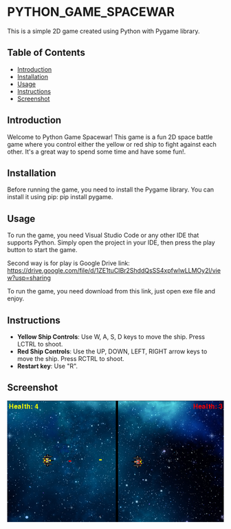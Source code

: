 # PYTHON_GAME_SPACEWAR

This is a simple 2D game created using Python with Pygame library.

## Table of Contents

- [Introduction](#introduction)
- [Installation](#installation)
- [Usage](#usage)
- [Instructions](#instructions)
- [Screenshot](#screenshot)

## Introduction

Welcome to Python Game Spacewar! This game is a fun 2D space battle game where you control either the yellow or red ship to fight against each other. It's a great way to spend some time and have some fun!.

## Installation

Before running the game, you need to install the Pygame library. You can install it using pip: pip install pygame.

## Usage

To run the game, you need Visual Studio Code or any other IDE that supports Python. Simply open the project in your IDE, then press the play button to start the game.

Second way is for play is Google Drive link: https://drive.google.com/file/d/1ZE1tuCIBr2ShddQsSS4xpfwIwLLMOy2l/view?usp=sharing

To run the game, you need download from this link, just open exe file and enjoy.

## Instructions

- **Yellow Ship Controls**: Use W, A, S, D keys to move the ship. Press LCTRL to shoot.
- **Red Ship Controls**: Use the UP, DOWN, LEFT, RIGHT arrow keys to move the ship. Press RCTRL to shoot.
- **Restart key**: Use "R".

## Screenshot

![Game Screenshot](Assets/Screenshot.png)


